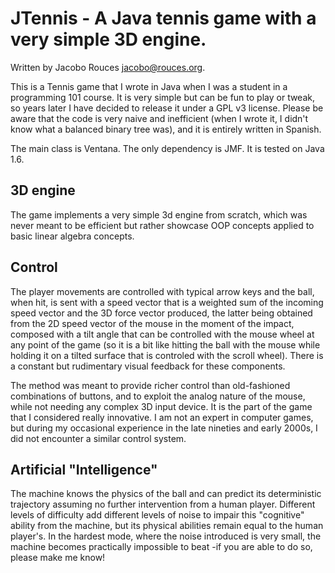 JTennis - A Java tennis game with a very simple 3D engine.
=========================================================================

Written by Jacobo Rouces <jacobo@rouces.org>.

This is a Tennis game that I wrote in Java when I was a student in a programming 101 course. It is very simple but can be fun to play or tweak, so years later I have decided to release it under a GPL v3 license. Please be aware that the code is very naive and inefficient (when I wrote it, I didn't know what a balanced binary tree was), and it is entirely written in Spanish.

The main class is Ventana. The only dependency is JMF. It is tested on Java 1.6.

3D engine
---------

The game implements a very simple 3d engine from scratch, which was never meant to be efficient but rather showcase OOP concepts applied to basic linear algebra concepts. 

Control
-------

The player movements are controlled with typical arrow keys and the ball, when hit, is sent with a speed vector that is a weighted sum of the incoming speed vector and the 3D force vector produced, the latter being obtained from the 2D speed vector of the mouse in the moment of the impact, composed with a tilt angle that can be controlled with the mouse wheel at any point of the game (so it is a bit like hitting the ball with the mouse while holding it on a tilted surface that is controled with the scroll wheel). There is a constant but rudimentary visual feedback for these components. 

The method was meant to provide richer control than old-fashioned combinations of buttons, and to exploit the analog nature of the mouse, while not needing any complex 3D input device. It is the part of the game that I considered really innovative. I am not an expert in computer games, but during my occasional experience in the late nineties and early 2000s, I did not encounter a similar control system.

Artificial "Intelligence"
------------------------

The machine knows the physics of the ball and can predict its deterministic trajectory assuming no further intervention from a human player. Different levels of difficulty add different levels of noise to impair this "cognitive" ability from the machine, but its physical abilities remain equal to the human player's. In the hardest mode, where the noise introduced is very small, the machine becomes practically impossible to beat -if you are able to do so, please make me know!
